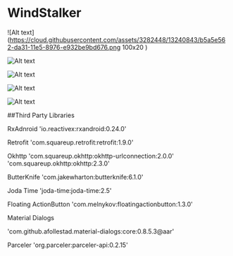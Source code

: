 # WindStalker


![Alt text](https://cloud.githubusercontent.com/assets/3282448/13240843/b5a5e562-da31-11e5-8976-e932be9bd676.png 100x20 )

![Alt text](https://cloud.githubusercontent.com/assets/3282448/13240916/60991b9c-da32-11e5-95c8-7fabd439557e.png)

![Alt text](https://cloud.githubusercontent.com/assets/3282448/13240960/aa36b9da-da32-11e5-98b3-3907b5dcee29.png)

![Alt text](https://cloud.githubusercontent.com/assets/3282448/13240959/aa3650a8-da32-11e5-86ab-15e293435665.png)

![Alt text](https://cloud.githubusercontent.com/assets/3282448/13240958/aa337d7e-da32-11e5-8c77-ce67adec2374.png)

##Third Party Libraries

RxAdnroid
'io.reactivex:rxandroid:0.24.0'

Retrofit
'com.squareup.retrofit:retrofit:1.9.0'

Okhttp
'com.squareup.okhttp:okhttp-urlconnection:2.0.0'
'com.squareup.okhttp:okhttp:2.3.0'

ButterKnife
'com.jakewharton:butterknife:6.1.0'

Joda Time
'joda-time:joda-time:2.5'

Floating ActionButton
'com.melnykov:floatingactionbutton:1.3.0'

Material Dialogs

'com.github.afollestad.material-dialogs:core:0.8.5.3@aar'

Parceler
'org.parceler:parceler-api:0.2.15'

